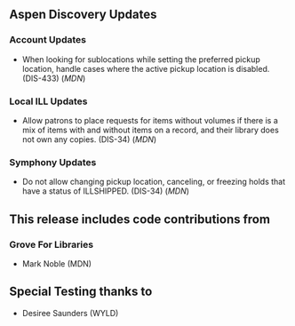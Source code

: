 ## Aspen Discovery Updates
### Account Updates
- When looking for sublocations while setting the preferred pickup location, handle cases where the active pickup location is disabled. (DIS-433) (*MDN*)

### Local ILL Updates
- Allow patrons to place requests for items without volumes if there is a mix of items with and without items on a record, and their library does not own any copies. (DIS-34) (*MDN*)

### Symphony Updates
- Do not allow changing pickup location, canceling, or freezing holds that have a status of ILLSHIPPED. (DIS-34) (*MDN*)

## This release includes code contributions from
### Grove For Libraries
- Mark Noble (MDN)

## Special Testing thanks to
- Desiree Saunders (WYLD)


